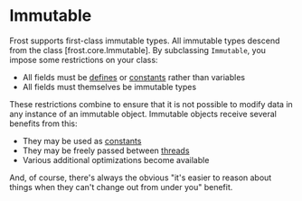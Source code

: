 Immutable
=========

Frost supports first-class immutable types. All immutable types descend from the class
[frost.core.Immutable]. By subclassing `Immutable`, you impose some restrictions on your class:

* All fields must be [defines](defines.md) or [constants](variablesAndConstants.md#constants) rather
  than variables
* All fields must themselves be immutable types

These restrictions combine to ensure that it is not possible to modify data in any instance of an
immutable object. Immutable objects receive several benefits from this:

* They may be used as [constants](constants.md)
* They may be freely passed between [threads](threads.md)
* Various additional optimizations become available

And, of course, there's always the obvious "it's easier to reason about things when they can't
change out from under you" benefit.